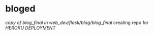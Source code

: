 # bloged

*copy of blog_final in web_dev/flask/blog/blog_final* 
creating repo for *_HEROKU DEPLOYMENT_*
